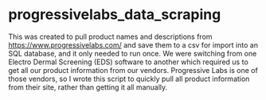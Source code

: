 # progressivelabs_data_scraping
This was created to pull product names and descriptions from https://www.progressivelabs.com/ and save them to a csv for import into an SQL database, and it only needed to run once. We were switching from one Electro Dermal Screening (EDS) software to another which required us to get all our product information from our vendors. Progressive Labs is one of those vendors, so I wrote this script to quickly pull all product information from their site, rather than getting it all manually.
